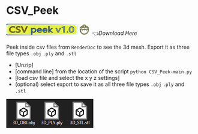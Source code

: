# CSV_Peek
[![CSV Peeker](banner.png)](https://github.com/JollyShmo/CSV_Peeker/archive/refs/heads/main.zip)
👈*Download Here*

Peek inside csv files from `RenderDoc` to see the 3d mesh. Export it as three file types `.obj` `.ply` and `.stl`

- [Unzip]
- [command line] from the location of the script `python CSV_Peek-main.py`
- [load csv file and select the x y z settings]
- (optional) select export to save it as all three file types `.obj` `.ply` and `.stl`

![Peek Main](peek_v1_saved.png)
